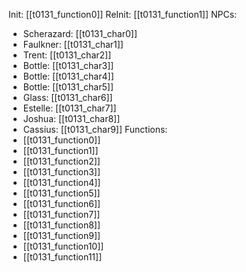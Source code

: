 Init: [[t0131_function0]]
ReInit: [[t0131_function1]]
NPCs:
- Scherazard: [[t0131_char0]]
- Faulkner: [[t0131_char1]]
- Trent: [[t0131_char2]]
- Bottle: [[t0131_char3]]
- Bottle: [[t0131_char4]]
- Bottle: [[t0131_char5]]
- Glass: [[t0131_char6]]
- Estelle: [[t0131_char7]]
- Joshua: [[t0131_char8]]
- Cassius: [[t0131_char9]]
Functions:
- [[t0131_function0]]
- [[t0131_function1]]
- [[t0131_function2]]
- [[t0131_function3]]
- [[t0131_function4]]
- [[t0131_function5]]
- [[t0131_function6]]
- [[t0131_function7]]
- [[t0131_function8]]
- [[t0131_function9]]
- [[t0131_function10]]
- [[t0131_function11]]
